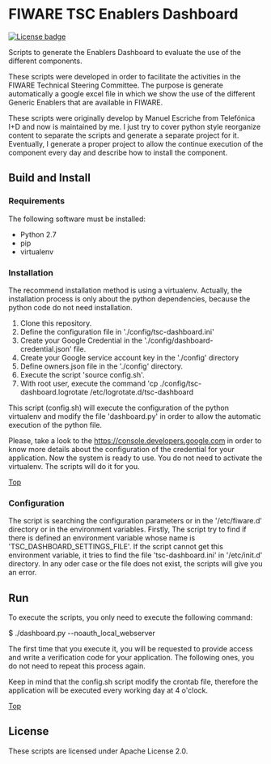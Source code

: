# <a name="top"></a>FIWARE TSC Enablers Dashboard
[![License badge](https://img.shields.io/badge/license-Apache_2.0-blue.svg)](https://opensource.org/licenses/Apache-2.0)

Scripts to generate the Enablers Dashboard to evaluate the use of the different components.

These scripts were developed in order to facilitate the activities in the FIWARE Technical Steering
Committee. The purpose is generate automatically a google excel file in which we show the use of
the different Generic Enablers that are available in FIWARE.

These scripts were originally develop by Manuel Escriche from Telefónica I+D and now 
is maintained by me. I just try to cover python style reorganize content to separate 
the scripts and generate a separate project for it. Eventually, I generate a proper project to allow
the continue execution of the component every day and describe how to install the component.

## Build and Install

### Requirements

The following software must be installed:

- Python 2.7
- pip
- virtualenv


### Installation

The recommend installation method is using a virtualenv. Actually, the installation 
process is only about the python dependencies, because the python code do not need 
installation.

1. Clone this repository.
2. Define the configuration file in './config/tsc-dashboard.ini'
3. Create your Google Credential in the './config/dashboard-credential.json' file.
4. Create your Google service account key in the './config' directory
5. Define owners.json file in the './config' directory.
6. Execute the script 'source config.sh'. 
7. With root user, execute the command 'cp ./config/tsc-dashboard.logrotate /etc/logrotate.d/tsc-dashboard

This script (config.sh) will execute the configuration of the python virtualenv and 
modify the file 'dashboard.py' in order to allow the automatic execution of the 
python file. 

Please, take a look to the https://console.developers.google.com in order to know more details 
about the configuration of the credential for your application. Now the system is ready to use. 
You do not need to activate the virtualenv. The scripts will do it for you.

[Top](#top)

### Configuration

The script is searching the configuration parameters or in the '/etc/fiware.d'
directory or in the environment variables. Firstly, The script try to find if there 
is defined an environment variable whose name is 'TSC_DASHBOARD_SETTINGS_FILE'. 
If the script cannot get this environment variable, it tries to find the file 
'tsc-dashboard.ini' in '/etc/init.d' directory. In any oder case or the file does 
not exist, the scripts will give you an error.

## Run

To execute the scripts, you only need to execute the following command:

$ ./dashboard.py --noauth_local_webserver

The first time that you execute it, you will be requested to provide access and write
a verification code for your application. The following ones, you do not need to 
repeat this process again.

Keep in mind that the config.sh script modify the crontab file, therefore the application
will be executed every working day at 4 o'clock.

[Top](#top)

## License

These scripts are licensed under Apache License 2.0.
